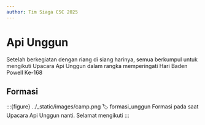 ```yaml
---
author: Tim Siaga CSC 2025
---
```

# Api Unggun
Setelah berkegiatan dengan riang di siang harinya, semua berkumpul untuk mengikuti Upacara Api Unggun dalam rangka memperingati Hari Baden Powell Ke-168

## Formasi
:::{figure} ../_static/images/camp.png
:label: formasi_unggun
Formasi pada saat Upacara Api Unggun nanti. Selamat mengikuti
:::
